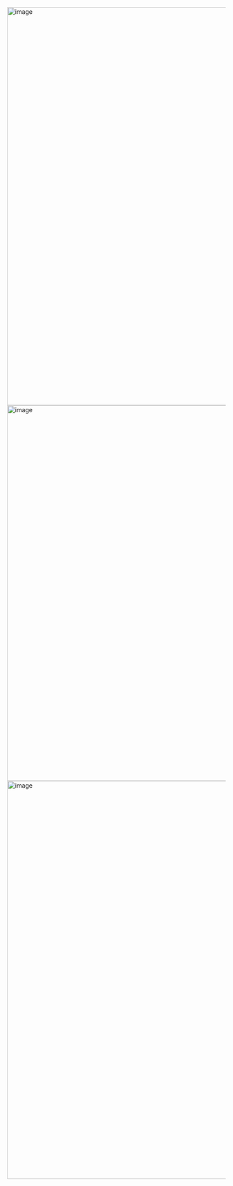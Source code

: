 <img width="1344" height="918" alt="image" src="https://github.com/user-attachments/assets/c7c951fd-be18-4c30-9409-36658270da0e" />
<img width="1265" height="866" alt="image" src="https://github.com/user-attachments/assets/cb1ff8c4-1ac4-4c5e-bd49-02888dbaf552" />
<img width="1116" height="918" alt="image" src="https://github.com/user-attachments/assets/b699f7f5-758b-4103-8525-9ab650aa1835" />
